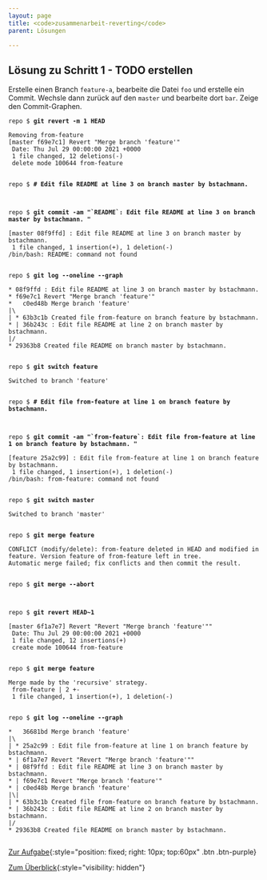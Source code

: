 ```yaml
---
layout: page
title: <code>zusammenarbeit-reverting</code>
parent: Lösungen

---
```

## Lösung zu Schritt 1 - TODO erstellen

Erstelle einen Branch `feature-a`, bearbeite die Datei `foo`
und erstelle ein Commit.
Wechsle dann zurück auf den `master` und bearbeite dort `bar`.
Zeige den Commit-Graphen.


<pre><code>repo $ <b>git revert -m 1 HEAD</b><br><br>Removing from-feature<br>[master f69e7c1] Revert &quot;Merge branch 'feature'&quot;<br> Date: Thu Jul 29 00:00:00 2021 +0000<br> 1 file changed, 12 deletions(-)<br> delete mode 100644 from-feature<br><br></code></pre>



<pre><code>repo $ <b># Edit file README at line 3 on branch master by bstachmann.</b><br><br><br></code></pre>



<pre><code>repo $ <b>git commit -am &quot;`README`: Edit file README at line 3 on branch master by bstachmann. &quot;</b><br><br>[master 08f9ffd] : Edit file README at line 3 on branch master by bstachmann.<br> 1 file changed, 1 insertion(+), 1 deletion(-)<br>/bin/bash: README: command not found<br><br></code></pre>



<pre><code>repo $ <b>git log --oneline --graph</b><br><br>* 08f9ffd : Edit file README at line 3 on branch master by bstachmann.<br>* f69e7c1 Revert &quot;Merge branch 'feature'&quot;<br>*   c0ed48b Merge branch 'feature'<br>|\  <br>| * 63b3c1b Created file from-feature on branch feature by bstachmann.<br>* | 36b243c : Edit file README at line 2 on branch master by bstachmann.<br>|/  <br>* 29363b8 Created file README on branch master by bstachmann.<br><br></code></pre>



<pre><code>repo $ <b>git switch feature</b><br><br>Switched to branch 'feature'<br><br></code></pre>



<pre><code>repo $ <b># Edit file from-feature at line 1 on branch feature by bstachmann.</b><br><br><br></code></pre>



<pre><code>repo $ <b>git commit -am &quot;`from-feature`: Edit file from-feature at line 1 on branch feature by bstachmann. &quot;</b><br><br>[feature 25a2c99] : Edit file from-feature at line 1 on branch feature by bstachmann.<br> 1 file changed, 1 insertion(+), 1 deletion(-)<br>/bin/bash: from-feature: command not found<br><br></code></pre>



<pre><code>repo $ <b>git switch master</b><br><br>Switched to branch 'master'<br><br></code></pre>



<pre><code>repo $ <b>git merge feature</b><br><br>CONFLICT (modify/delete): from-feature deleted in HEAD and modified in feature. Version feature of from-feature left in tree.<br>Automatic merge failed; fix conflicts and then commit the result.<br><br></code></pre>



<pre><code>repo $ <b>git merge --abort</b><br><br><br></code></pre>



<pre><code>repo $ <b>git revert HEAD~1</b><br><br>[master 6f1a7e7] Revert &quot;Revert &quot;Merge branch 'feature'&quot;&quot;<br> Date: Thu Jul 29 00:00:00 2021 +0000<br> 1 file changed, 12 insertions(+)<br> create mode 100644 from-feature<br><br></code></pre>



<pre><code>repo $ <b>git merge feature</b><br><br>Merge made by the 'recursive' strategy.<br> from-feature | 2 +-<br> 1 file changed, 1 insertion(+), 1 deletion(-)<br><br></code></pre>



<pre><code>repo $ <b>git log --oneline --graph</b><br><br>*   36681bd Merge branch 'feature'<br>|\  <br>| * 25a2c99 : Edit file from-feature at line 1 on branch feature by bstachmann.<br>* | 6f1a7e7 Revert &quot;Revert &quot;Merge branch 'feature'&quot;&quot;<br>* | 08f9ffd : Edit file README at line 3 on branch master by bstachmann.<br>* | f69e7c1 Revert &quot;Merge branch 'feature'&quot;<br>* | c0ed48b Merge branch 'feature'<br>|\| <br>| * 63b3c1b Created file from-feature on branch feature by bstachmann.<br>* | 36b243c : Edit file README at line 2 on branch master by bstachmann.<br>|/  <br>* 29363b8 Created file README on branch master by bstachmann.<br><br></code></pre>


[Zur Aufgabe](aufgabe-zusammenarbeit-reverting.html){:style="position: fixed; right: 10px; top:60px" .btn .btn-purple}

[Zum Überblick](../../ueberblick.html){:style="visibility: hidden"}

